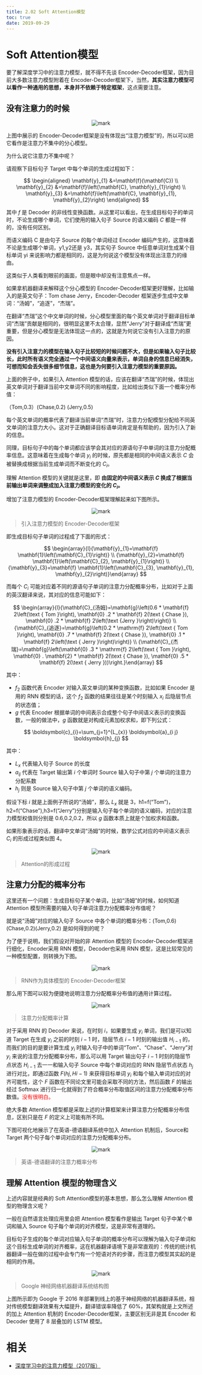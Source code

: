 ```yaml
---
title: 2.02 Soft Attention模型
toc: true
date: 2019-09-29
---
```



# Soft Attention模型


要了解深度学习中的注意力模型，就不得不先谈 Encoder-Decoder框架，因为目前大多数注意力模型附着在 Encoder-Decoder框架下，当然，**其实注意力模型可以看作一种通用的思想，本身并不依赖于特定框架**，这点需要注意。

## 没有注意力的时候

<center>

![mark](http://images.iterate.site/blog/image/20190927/4GTawCuydbtP.png?imageslim)

</center>


上图中展示的 Encoder-Decoder框架是没有体现出“注意力模型”的，所以可以把它看作是注意力不集中的分心模型。

为什么说它注意力不集中呢？

请观察下目标句子 Target 中每个单词的生成过程如下：



<center>

$$
\begin{aligned} \mathbf{y}_{1} &=\mathbf{f}(\mathbf{C}) \\ \mathbf{y}_{2} &=\mathbf{f}\left(\mathbf{C}, \mathbf{y}_{1}\right) \\ \mathbf{y}_{3} &=\mathbf{f}\left(\mathbf{C}, \mathbf{y}_{1}, \mathbf{y}_{2}\right) \end{aligned}
$$

</center>



其中 $f$ 是 Decoder 的非线性变换函数。从这里可以看出，在生成目标句子的单词时，不论生成哪个单词，它们使用的输入句子 Source 的语义编码 $C$ 都是一样的，没有任何区别。

而语义编码 C 是由句子 Source 的每个单词经过 Encoder 编码产生的，这意味着不论是生成哪个单词，y1,y2还是 y3，其实句子 Source 中任意单词对生成某个目标单词 yi 来说影响力都是相同的，这是为何说这个模型没有体现出注意力的缘由。

这类似于人类看到眼前的画面，但是眼中却没有注意焦点一样。

如果拿机器翻译来解释这个分心模型的 Encoder-Decoder框架更好理解，比如输入的是英文句子：Tom chase Jerry，Encoder-Decoder 框架逐步生成中文单词：“汤姆”，“追逐”，“杰瑞”。

在翻译“杰瑞”这个中文单词的时候，分心模型里面的每个英文单词对于翻译目标单词“杰瑞”贡献是相同的，很明显这里不太合理，显然“Jerry”对于翻译成“杰瑞”更重要，但是分心模型是无法体现这一点的，这就是为何说它没有引入注意力的原因。

**没有引入注意力的模型在输入句子比较短的时候问题不大，但是如果输入句子比较长，此时所有语义完全通过一个中间语义向量来表示，单词自身的信息已经消失，可想而知会丢失很多细节信息，这也是为何要引入注意力模型的重要原因。**

上面的例子中，如果引入 Attention 模型的话，应该在翻译“杰瑞”的时候，体现出英文单词对于翻译当前中文单词不同的影响程度，比如给出类似下面一个概率分布值：

（Tom,0.3）(Chase,0.2) (Jerry,0.5)

每个英文单词的概率代表了翻译当前单词“杰瑞”时，注意力分配模型分配给不同英文单词的注意力大小。这对于正确翻译目标语单词肯定是有帮助的，因为引入了新的信息。

同理，目标句子中的每个单词都应该学会其对应的源语句子中单词的注意力分配概率信息。这意味着在生成每个单词 $y_i$ 的时候，原先都是相同的中间语义表示 $C$ 会被替换成根据当前生成单词而不断变化的 $C_i$。

理解 Attention 模型的关键就是这里，即 **由固定的中间语义表示 $C$ 换成了根据当前输出单词来调整成加入注意力模型的变化的 $C_i$。**

增加了注意力模型的 Encoder-Decoder框架理解起来如下图所示。



<center>

![mark](http://images.iterate.site/blog/image/20190927/fIqbojP9RDTS.png?imageslim)

</center>

> 引入注意力模型的 Encoder-Decoder框架



即生成目标句子单词的过程成了下面的形式：



$$
\begin{array}{l}{\mathbf{y}_{1}=\mathbf{f} \mathbf{1}\left(\mathbf{C}_{1}\right)} \\ {\mathbf{y}_{2}=\mathbf{f} \mathbf{1}\left(\mathbf{C}_{2}, \mathbf{y}_{1}\right)} \\ {\mathbf{y}_{3}=\mathbf{f} \mathbf{1}\left(\mathbf{C}_{3}, \mathbf{y}_{1}, \mathbf{y}_{2}\right)}\end{array}
$$

而每个 $C_i$ 可能对应着不同的源语句子单词的注意力分配概率分布，比如对于上面的英汉翻译来说，其对应的信息可能如下：

$$
\begin{array}{l}{\mathbf{C}_{汤姆}=\mathbf{g}\left(0.6 * \mathbf{f} 2\left(\text { Tom }\right), \mathbf{0} .2 * \mathbf{f} 2(\text { Chase }), \mathbf{0} .2 * \mathbf{f} 2\left(\text {Jerry }\right)\right)} \\ {\mathbf{C}_{追逐}=\mathbf{g}\left(0.2 * \mathrm{f} 2\left(\text { Tom }\right), \mathbf{0} .7 * \mathbf{f} 2(\text { Chase }), \mathbf{0} .1 * \mathbf{f} 2\left(\text { Jerry }\right)\right)} \\ {\mathbf{C}_{杰瑞}=\mathbf{g}\left(\mathbf{0} .3 * \mathrm{f} 2\left(\text { Tom }\right), \mathbf{0} . \mathbf{2} * \mathbf{f} 2(\text { Chase }), \mathbf{0} .5 * \mathbf{f} 2(\text { Jerry }))\right.}\end{array}
$$

其中：

- $f_2$ 函数代表 Encoder 对输入英文单词的某种变换函数，比如如果 Encoder 是用的 RNN 模型的话，这个 $f_2$ 函数的结果往往是某个时刻输入 $x_i$ 后隐层节点的状态值；
- $g$ 代表 Encoder 根据单词的中间表示合成整个句子中间语义表示的变换函数，一般的做法中，$g$ 函数就是对构成元素加权求和，即下列公式：

$$
\boldsymbol{c}_{i}=\sum_{j=1}^{L_{x}} \boldsymbol{a}_{i j} \boldsymbol{h}_{j}
$$

其中：

- $L_x$ 代表输入句子 Source 的长度
- $a_{ij}$ 代表在 Target 输出第 $i$ 个单词时 Source 输入句子中第 $j$ 个单词的注意力分配系数
- $h_j$ 则是 Source 输入句子中第 $j$ 个单词的语义编码。

假设下标 $i$ 就是上面例子所说的“汤姆”，那么 $L_x$ 就是 3，h1=f(“Tom”)，h2=f(“Chase”),h3=f(“Jerry”)分别是输入句子每个单词的语义编码，对应的注意力模型权值则分别是 0.6,0.2,0.2，所以 $g$ 函数本质上就是个加权求和函数。

如果形象表示的话，翻译中文单词“汤姆”的时候，数学公式对应的中间语义表示 $C_i$ 的形成过程类似图 4。



<center>

![mark](http://images.iterate.site/blog/image/20190927/xJnqMK8lqvUx.png?imageslim)

</center>

> Attention的形成过程

## 注意力分配的概率分布

这里还有一个问题：生成目标句子某个单词，比如“汤姆”的时候，如何知道 Attention 模型所需要的输入句子单词注意力分配概率分布值呢？

就是说“汤姆”对应的输入句子 Source 中各个单词的概率分布：(Tom,0.6)(Chase,0.2)(Jerry,0.2) 是如何得到的呢？

为了便于说明，我们假设对开始的非 Attention 模型的 Encoder-Decoder框架进行细化，Encoder采用 RNN 模型，Decoder也采用 RNN 模型，这是比较常见的一种模型配置，则转换为下图。



<center>

![mark](http://images.iterate.site/blog/image/20190927/rFGcGegoOI8T.png?imageslim)

</center>

> RNN作为具体模型的 Encoder-Decoder框架

那么用下图可以较为便捷地说明注意力分配概率分布值的通用计算过程。



<center>

![mark](http://images.iterate.site/blog/image/20190927/rVCa2qIm3CFM.png?imageslim)

</center>

> 注意力分配概率计算

对于采用 RNN 的 Decoder 来说，在时刻 $i$，如果要生成 $y_i$ 单词，我们是可以知道 Target 在生成 $y_i$ 之前的时刻 $i-1$ 时，隐层节点 $i-1$ 时刻的输出值 $H_{i-1}$ 的，而我们的目的是要计算生成 $y_i$ 时输入句子中的单词“Tom”、“Chase”、“Jerry”对 $y_i$ 来说的注意力分配概率分布，那么可以用 Target 输出句子 $i-1$ 时刻的隐层节点状态 $H_{i-1}$ 去一一和输入句子 Source 中每个单词对应的 RNN 隐层节点状态 $h_j$ 进行对比，即通过函数 $F(hj,Hi-1)$ 来获得目标单词 $y_i$ 和每个输入单词对应的对齐可能性，这个 $F$ 函数在不同论文里可能会采取不同的方法，然后函数 $F$ 的输出经过 Softmax 进行归一化就得到了符合概率分布取值区间的注意力分配概率分布数值。<span style="color:red;">没有很明白。</span>

绝大多数 Attention 模型都是采取上述的计算框架来计算注意力分配概率分布信息，区别只是在 $F$ 的定义上可能有所不同。

下图可视化地展示了在英语-德语翻译系统中加入 Attention 机制后，Source和 Target 两个句子每个单词对应的注意力分配概率分布。



<center>

![mark](http://images.iterate.site/blog/image/20190927/5laokOFxKD6L.png?imageslim)

</center>


> 英语-德语翻译的注意力概率分布

## 理解 Attention 模型的物理含义

上述内容就是经典的 Soft Attention模型的基本思想，那么怎么理解 Attention 模型的物理含义呢？

一般在自然语言处理应用里会把 Attention 模型看作是输出 Target 句子中某个单词和输入 Source 句子每个单词的对齐模型，这是非常有道理的。

目标句子生成的每个单词对应输入句子单词的概率分布可以理解为输入句子单词和这个目标生成单词的对齐概率，这在机器翻译语境下是非常直观的：传统的统计机器翻译一般在做的过程中会专门有一个短语对齐的步骤，而注意力模型其实起的是相同的作用。



<center>

![mark](http://images.iterate.site/blog/image/20190927/k33VHkPcjWuT.png?imageslim)

</center>


> Google 神经网络机器翻译系统结构图

上图所示即为 Google 于 2016 年部署到线上的基于神经网络的机器翻译系统，相对传统模型翻译效果有大幅提升，翻译错误率降低了 60%，其架构就是上文所述的加上 Attention 机制的 Encoder-Decoder框架，主要区别无非是其 Encoder 和 Decoder 使用了 8 层叠加的 LSTM 模型。


# 相关

- [深度学习中的注意力模型（2017版）](https://zhuanlan.zhihu.com/p/37601161)
